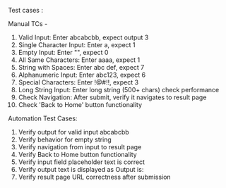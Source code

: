 Test cases : 

Manual TCs - 
1. Valid Input: Enter abcabcbb, 
    expect output 3
2. Single Character Input: Enter a, expect 1
3. Empty Input: Enter "", expect 0
4. All Same Characters: Enter aaaa, expect 1
5. String with Spaces: Enter abc def, expect 7
6. Alphanumeric Input: Enter abc123, expect 6
7. Special Characters: Enter !@#!!, expect 3
8. Long String Input: Enter long string (500+ chars) check performance
9. Check Navigation: After submit, verify it navigates to result page
10. Check 'Back to Home' button functionality

Automation Test Cases:
1. Verify output for valid input abcabcbb
2. Verify behavior for empty string
3. Verify navigation from input to result page
4. Verify Back to Home button functionality
5. Verify input field placeholder text is correct
6. Verify output text is displayed as Output is:
7. Verify result page URL correctness after submission
